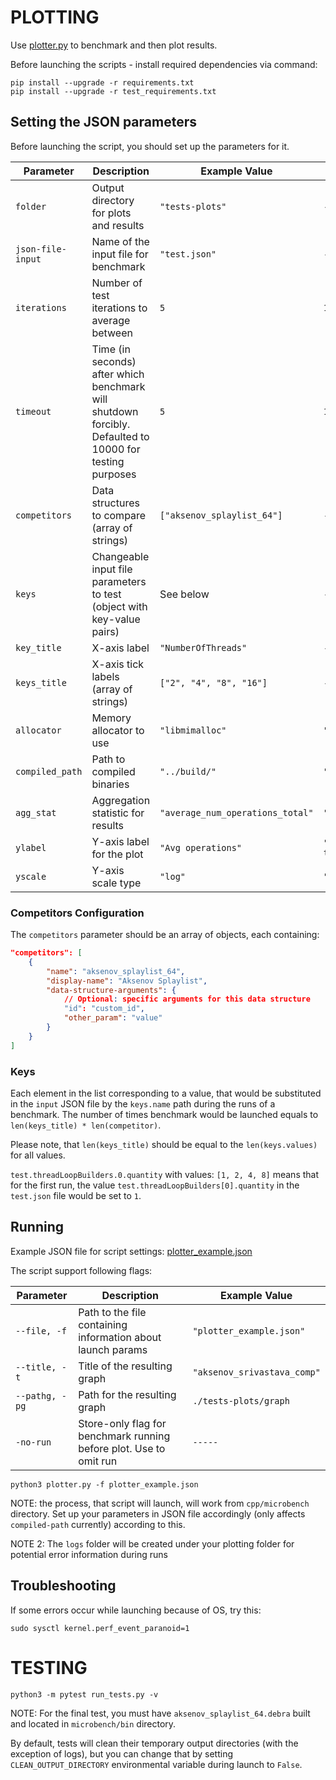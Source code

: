 # PLOTTING

Use [plotter.py](plotting/plotter.py) to benchmark and then plot results.

Before launching the scripts - install required dependencies via command:

```shell
pip install --upgrade -r requirements.txt
pip install --upgrade -r test_requirements.txt
```

## Setting the JSON parameters

Before launching the script, you should set up the parameters for it. 

| Parameter | Description | Example Value | Default Value | Required |
|-----------|-------------|---------------|---------------|----------|
| `folder` | Output directory for plots and results | `"tests-plots"` | - | **Yes** |
| `json-file-input` | Name of the input file for benchmark | `"test.json"` | - | **Yes** |
| `iterations` | Number of test iterations to average between | `5` | `1` | No |
| `timeout` | Time (in seconds) after which benchmark will shutdown forcibly. Defaulted to 10000 for testing purposes | `5` | `10000` | No |
| `competitors` | Data structures to compare (array of strings) | `["aksenov_splaylist_64"]` | - | **Yes** |
| `keys` | Changeable input file parameters to test (object with key-value pairs) | See below | - | **Yes** |
| `key_title` | X-axis label | `"NumberOfThreads"` | - | **Yes** |
| `keys_title` | X-axis tick labels (array of strings) | `["2", "4", "8", "16"]` | - | **Yes** |
| `allocator` | Memory allocator to use | `"libmimalloc"` | `""` | No |
| `compiled_path` | Path to compiled binaries | `"../build/"` | `"./bin/"` | No |
| `agg_stat` | Aggregation statistic for results | `"average_num_operations_total"` | `"average_num_operations_total"` | No |
| `ylabel` | Y-axis label for the plot | `"Avg operations"` | `"Average number of operations total"` | No |
| `yscale` | Y-axis scale type | `"log"` | `"linear"` | No |


### Competitors Configuration

The `competitors` parameter should be an array of objects, each containing:

```json
"competitors": [
    {
        "name": "aksenov_splaylist_64",
        "display-name": "Aksenov Splaylist",
        "data-structure-arguments": {
            // Optional: specific arguments for this data structure
            "id": "custom_id",
            "other_param": "value"
        }
    }
]
```

### Keys

Each element in the list corresponding to a value, that would be substituted in the `input` JSON file by the `keys.name` path during the runs of a benchmark. The number of times benchmark would be launched equals to `len(keys_title) * len(competitor)`. 

Please note, that `len(keys_title)` should be equal to the `len(keys.values)` for all values.

`test.threadLoopBuilders.0.quantity` with values: `[1, 2, 4, 8]` means that for the first run, the value `test.threadLoopBuilders[0].quantity` in the `test.json` file would be set to `1`.

## Running

Example JSON file for script settings: [plotter_example.json](plotting/plotter_example.json)

The script support following flags:

| Parameter            | Description                                                                      | Example Value                     |
|----------------------|----------------------------------------------------------------------------------|-----------------------------------|
| `--file, -f`         | Path to the file containing information about launch params                      | `"plotter_example.json"`          |        
| `--title, -t`        | Title of the resulting graph                                                     | `"aksenov_srivastava_comp"`       |
| `--pathg, -pg`       | Path for the resulting graph                                                     | `./tests-plots/graph`                               |        
| `-no-run`            | Store-only flag for benchmark running before plot. Use to omit run               | `-----`                           |

```shell
python3 plotter.py -f plotter_example.json
```

NOTE: the process, that script will launch, will work from `cpp/microbench` directory. Set up your parameters in JSON file accordingly (only affects `compiled-path` currently) according to this.

NOTE 2: The `logs` folder will be created under your plotting folder for potential error information during runs

## Troubleshooting

If some errors occur while launching because of OS, try this:

```shell
sudo sysctl kernel.perf_event_paranoid=1
```

# TESTING

```shell
python3 -m pytest run_tests.py -v
```

NOTE: For the final test, you must have `aksenov_splaylist_64.debra` built and located in `microbench/bin` directory.

By default, tests will clean their temporary output directories (with the exception of logs), but you can change that by setting `CLEAN_OUTPUT_DIRECTORY` environmental variable during launch to `False`.